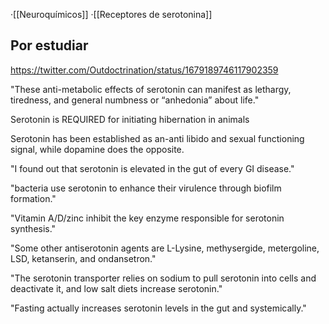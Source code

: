 ·[[Neuroquímicos]]
·[[Receptores de serotonina]]

## Por estudiar

https://twitter.com/Outdoctrination/status/1679189746117902359

"These anti-metabolic effects of serotonin can manifest as lethargy, tiredness, and general numbness or “anhedonia” about life."

Serotonin is REQUIRED for initiating hibernation in animals

Serotonin has been established as an-anti libido and sexual functioning signal, while dopamine does the opposite.

"I found out that serotonin is elevated in the gut of every GI disease."

"bacteria use serotonin to enhance their virulence through biofilm formation."

"Vitamin A/D/zinc inhibit the key enzyme responsible for serotonin synthesis."

"Some other antiserotonin agents are L-Lysine, methysergide, metergoline, LSD, ketanserin, and ondansetron."

"The serotonin transporter relies on sodium to pull serotonin into cells and deactivate it, and low salt diets increase serotonin."

"Fasting actually increases serotonin levels in the gut and systemically."





